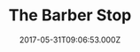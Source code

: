 ---
date: 2017-05-31T09:06:53.000Z
title: The Barber Stop
latitude: 52.04294691253548
longitude: 0.9543200024667841
category: checkin
---